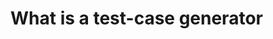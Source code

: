 # What is a test-case generator


<!-- #service #p1 -->

<!-- {BearID:6F0C8A54-1776-488D-B45B-62F6AF33CDD4-2468-000004440B82FD2E} -->
